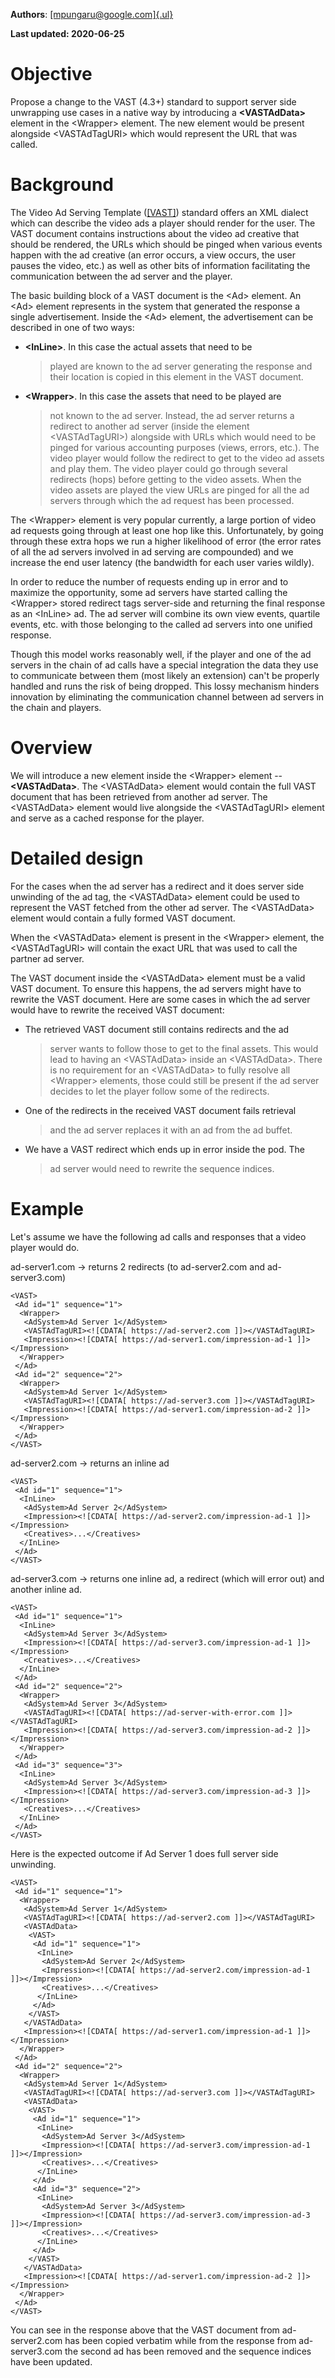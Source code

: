 **Authors**: [[mpungaru\@google.com]{.ul}](http://who/mpungaru)

**Last updated: 2020-06-25**

Objective
=========

Propose a change to the VAST (4.3+) standard to support server side
unwrapping use cases in a native way by introducing a **\<VASTAdData\>**
element in the \<Wrapper\> element. The new element would be present
alongside \<VASTAdTagURI\> which would represent the URL that was
called.

Background
==========

The Video Ad Serving Template
([[VAST]](https://iabtechlab.com/standards/vast/)) standard offers
an XML dialect which can describe the video ads a player should render
for the user. The VAST document contains instructions about the video ad
creative that should be rendered, the URLs which should be pinged when
various events happen with the ad creative (an error occurs, a view
occurs, the user pauses the video, etc.) as well as other bits of
information facilitating the communication between the ad server and the
player.

The basic building block of a VAST document is the \<Ad\> element. An
\<Ad\> element represents in the system that generated the response a
single advertisement. Inside the \<Ad\> element, the advertisement can
be described in one of two ways:

-   **\<InLine\>**. In this case the actual assets that need to be
    > played are known to the ad server generating the response and
    > their location is copied in this element in the VAST document.

-   **\<Wrapper\>**. In this case the assets that need to be played are
    > not known to the ad server. Instead, the ad server returns a
    > redirect to another ad server (inside the element
    > \<VASTAdTagURI\>) alongside with URLs which would need to be
    > pinged for various accounting purposes (views, errors, etc.). The
    > video player would follow the redirect to get to the video ad
    > assets and play them. The video player could go through several
    > redirects (hops) before getting to the video assets. When the
    > video assets are played the view URLs are pinged for all the ad
    > servers through which the ad request has been processed.

The \<Wrapper\> element is very popular currently, a large portion of
video ad requests going through at least one hop like this.
Unfortunately, by going through these extra hops we run a higher
likelihood of error (the error rates of all the ad servers involved in
ad serving are compounded) and we increase the end user latency (the
bandwidth for each user varies wildly).

In order to reduce the number of requests ending up in error and to
maximize the opportunity, some ad servers have started calling the
\<Wrapper\> stored redirect tags server-side and returning the final
response as an \<InLine\> ad. The ad server will combine its own view
events, quartile events, etc. with those belonging to the called ad
servers into one unified response.

Though this model works reasonably well, if the player and one of the ad
servers in the chain of ad calls have a special integration the data
they use to communicate between them (most likely an extension) can't be
properly handled and runs the risk of being dropped. This lossy
mechanism hinders innovation by eliminating the communication channel
between ad servers in the chain and players.

Overview
========

We will introduce a new element inside the \<Wrapper\> element \--
**\<VASTAdData\>**. The \<VASTAdData\> element would contain the full
VAST document that has been retrieved from another ad server. The
\<VASTAdData\> element would live alongside the \<VASTAdTagURI\> element
and serve as a cached response for the player.

Detailed design
===============

For the cases when the ad server has a redirect and it does server side
unwinding of the ad tag, the \<VASTAdData\> element could be used to
represent the VAST fetched from the other ad server. The \<VASTAdData\>
element would contain a fully formed VAST document.

When the \<VASTAdData\> element is present in the \<Wrapper\> element,
the \<VASTAdTagURI\> will contain the exact URL that was used to call
the partner ad server.

The VAST document inside the \<VASTAdData\> element must be a valid VAST
document. To ensure this happens, the ad servers might have to rewrite
the VAST document. Here are some cases in which the ad server would have
to rewrite the received VAST document:

-   The retrieved VAST document still contains redirects and the ad
    > server wants to follow those to get to the final assets. This
    > would lead to having an \<VASTAdData\> inside an \<VASTAdData\>.
    > There is no requirement for an \<VASTAdData\> to fully resolve all
    > \<Wrapper\> elements, those could still be present if the ad
    > server decides to let the player follow some of the redirects.

-   One of the redirects in the received VAST document fails retrieval
    > and the ad server replaces it with an ad from the ad buffet.

-   We have a VAST redirect which ends up in error inside the pod. The
    > ad server would need to rewrite the sequence indices.

Example
=======

Let's assume we have the following ad calls and responses that a video
player would do.

ad-server1.com → returns 2 redirects (to ad-server2.com and
ad-server3.com)

```
<VAST>
 <Ad id="1" sequence="1">
  <Wrapper>
   <AdSystem>Ad Server 1</AdSystem>
   <VASTAdTagURI><![CDATA[ https://ad-server2.com ]]></VASTAdTagURI>
   <Impression><![CDATA[ https://ad-server1.com/impression-ad-1 ]]></Impression>
  </Wrapper>
 </Ad>
 <Ad id="2" sequence="2">
  <Wrapper>
   <AdSystem>Ad Server 1</AdSystem>
   <VASTAdTagURI><![CDATA[ https://ad-server3.com ]]></VASTAdTagURI>
   <Impression><![CDATA[ https://ad-server1.com/impression-ad-2 ]]></Impression>
  </Wrapper>
 </Ad>
</VAST>
```

ad-server2.com → returns an inline ad

```
<VAST>
 <Ad id="1" sequence="1">
  <InLine>
   <AdSystem>Ad Server 2</AdSystem>
   <Impression><![CDATA[ https://ad-server2.com/impression-ad-1 ]]></Impression>
   <Creatives>...</Creatives>
  </InLine>
 </Ad>
</VAST>
```

ad-server3.com → returns one inline ad, a redirect (which will error
out) and another inline ad.

```
<VAST>
 <Ad id="1" sequence="1">
  <InLine>
   <AdSystem>Ad Server 3</AdSystem>
   <Impression><![CDATA[ https://ad-server3.com/impression-ad-1 ]]></Impression>
   <Creatives>...</Creatives>
  </InLine>
 </Ad>
 <Ad id="2" sequence="2">
  <Wrapper>
   <AdSystem>Ad Server 3</AdSystem>
   <VASTAdTagURI><![CDATA[ https://ad-server-with-error.com ]]></VASTAdTagURI>
   <Impression><![CDATA[ https://ad-server3.com/impression-ad-2 ]]></Impression>
  </Wrapper>
 </Ad>
 <Ad id="3" sequence="3">
  <InLine>
   <AdSystem>Ad Server 3</AdSystem>
   <Impression><![CDATA[ https://ad-server3.com/impression-ad-3 ]]></Impression>
   <Creatives>...</Creatives>
  </InLine>
 </Ad>
</VAST>
```

Here is the expected outcome if Ad Server 1 does full server side
unwinding.

```
<VAST>
 <Ad id="1" sequence="1">
  <Wrapper>
   <AdSystem>Ad Server 1</AdSystem>
   <VASTAdTagURI><![CDATA[ https://ad-server2.com ]]></VASTAdTagURI>
   <VASTAdData>
    <VAST>
     <Ad id="1" sequence="1">
      <InLine>
       <AdSystem>Ad Server 2</AdSystem>
       <Impression><![CDATA[ https://ad-server2.com/impression-ad-1 ]]></Impression>
       <Creatives>...</Creatives>
      </InLine>
     </Ad>
    </VAST>
   </VASTAdData>
   <Impression><![CDATA[ https://ad-server1.com/impression-ad-1 ]]></Impression>
  </Wrapper>
 </Ad>
 <Ad id="2" sequence="2">
  <Wrapper>
   <AdSystem>Ad Server 1</AdSystem>
   <VASTAdTagURI><![CDATA[ https://ad-server3.com ]]></VASTAdTagURI>
   <VASTAdData>
    <VAST>
     <Ad id="1" sequence="1">
      <InLine>
       <AdSystem>Ad Server 3</AdSystem>
       <Impression><![CDATA[ https://ad-server3.com/impression-ad-1 ]]></Impression>
       <Creatives>...</Creatives>
      </InLine>
     </Ad>
     <Ad id="3" sequence="2">
      <InLine>
       <AdSystem>Ad Server 3</AdSystem>
       <Impression><![CDATA[ https://ad-server3.com/impression-ad-3 ]]></Impression>
       <Creatives>...</Creatives>
      </InLine>
     </Ad>
    </VAST>
   </VASTAdData>
   <Impression><![CDATA[ https://ad-server1.com/impression-ad-2 ]]></Impression>
  </Wrapper>
 </Ad>
</VAST>
```

You can see in the response above that the VAST document from
ad-server2.com has been copied verbatim while from the response from
ad-server3.com the second ad has been removed and the sequence indices
have been updated.
